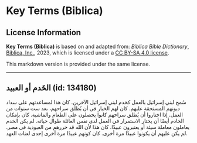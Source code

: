 # Key Terms (Biblica)

## License Information

**Key Terms (Biblica)** is based on and adapted from: _Biblica Bible Dictionary_, [Biblica, Inc.](https://www.biblica.com/), 2023, which is licensed under a [CC BY-SA 4.0 license](https://creativecommons.org/licenses/by-sa/4.0/legalcode.en).

This markdown version is provided under the same license.



--------------------------------

## الخَدم أو العبيد (id: 134180)

سُمح لبني إسرائيل بالعمل كخدم لبني إسرائيل الآخرين. كان هذا لمساعدتهم على سداد ديونهم المستحقة عليهم. كان لهم الخيار في أن يُطلق سراحهم، بعد ست سنوات من العمل. إذا اختاروا أن يُطلق سراحهم كانوا يحصلون على الطعام والماشية. كان بإمكان الخادم أيضًا أن يختار الاستمرار في العمل لدى نفس العائلة طوال حياته. لم يكن الخدم يعاملون معاملة سيئة أو يعتبرون عبيدًا. كان هذا لأن الله قد حررهم من العبودية في مصر. لم يكن عليهم أن يكونوا عبيدًا مرة أخرى. كان كونهم عبيدًا مرة أخرى إحدى لعنات العهد.


